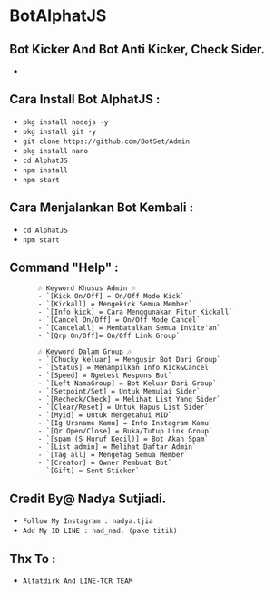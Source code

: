 # BotAlphatJS
Bot Kicker And Bot Anti Kicker, Check Sider.
------
-

Cara Install Bot AlphatJS :
------
- `pkg install nodejs -y`
- `pkg install git -y`
- `git clone https://github.com/BotSet/Admin`
- `pkg install nano`
- `cd AlphatJS`
- `npm install`
- `npm start`

Cara Menjalankan Bot Kembali :
------
- `cd AlphatJS`
- `npm start`

Command "Help" :
------
           🎶 Keyword Khusus Admin 🎶
           - `[Kick On/Off] = On/Off Mode Kick`
           - `[Kickall] = Mengekick Semua Member`
           - `[Info kick] = Cara Menggunakan Fitur Kickall`
           - `[Cancel On/Off] = On/Off Mode Cancel`
           - `[Cancelall] = Membatalkan Semua Invite'an`
           - `[Qrp On/Off]= On/Off Link Group`

           🎶 Keyword Dalam Group 🎶
           - `[Chucky keluar] = Mengusir Bot Dari Group`
           - `[Status] = Menampilkan Info Kick&Cancel`
           - `[Speed] = Ngetest Respons Bot`
           - `[Left NamaGroup] = Bot Keluar Dari Group`
           - `[Setpoint/Set] = Untuk Memulai Sider`
           - `[Recheck/Check] = Melihat List Yang Sider`
           - `[Clear/Reset] = Untuk Hapus List Sider`
           - `[Myid] = Untuk Mengetahui MID`
           - `[Ig Ursname Kamu] = Info Instagram Kamu`
           - `[Qr Open/Close] = Buka/Tutup Link Group`
           - `[spam (S Huruf Kecil)] = Bot Akan Spam`
           - `[List admin] = Melihat Daftar Admin`
           - `[Tag all] = Mengetag Semua Member`
           - `[Creator] = Owner Pembuat Bot`
           - `[Gift] = Sent Sticker`

Credit By@ Nadya Sutjiadi.
------
- `Follow My Instagram : nadya.tjia`
- `Add My ID LINE : nad_nad. (pake titik)`

Thx To :
------
- `Alfatdirk And LINE-TCR TEAM`


